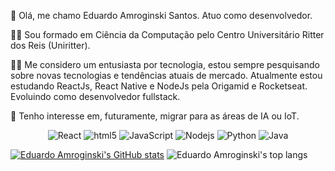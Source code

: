 🖖 Olá, me chamo Eduardo Amroginski Santos. Atuo como desenvolvedor.

👨‍🎓 Sou formado em Ciência da Computação pelo Centro Universitário Ritter dos Reis (Uniritter).

👨‍🚀 Me considero um entusiasta por tecnologia, estou sempre pesquisando sobre novas tecnologias e tendências atuais de mercado. Atualmente estou estudando ReactJs, React Native e NodeJs pela Origamid e Rocketseat. Evoluindo como desenvolvedor fullstack.

🚀 Tenho interesse em, futuramente, migrar para as áreas de IA ou IoT.

<p align="center">
  <img alt="React" src="https://img.shields.io/badge/-React-45b8d8?style=flat-square&logo=react&logoColor=white" />
  <img alt="html5" src="https://img.shields.io/badge/-HTML5-E34F26?style=flat-square&logo=html5&logoColor=white" />
  <img alt="JavaScript" src="https://img.shields.io/badge/-JavaScript-d6c722?style=flat-square&logo=JavaScript&logoColor=white" />
  <img alt="Nodejs" src="https://img.shields.io/badge/-Nodejs-43853d?style=flat-square&logo=Node.js&logoColor=white" />
  <img alt="Python" src="https://img.shields.io/badge/-Python-3572A5?style=flat-square&logo=Python&logoColor=yellow" />
  <img alt="Java" src="https://img.shields.io/badge/-Java-f5f4f0?style=flat-square&logo=Java&logoColor=orange" />
</p>



[![Eduardo Amroginski's GitHub stats](https://github-readme-stats.vercel.app/api?username=eduardoAmroginski&show_icons=true&theme=dracula&include_all_commits=true&count_private=true)](https://github.com/eduardoAmroginski)
![Eduardo Amroginski's top langs](https://github-readme-stats.vercel.app/api/top-langs/?username=eduardoAmroginski&layout=compact&langs_count=16&theme=dracula)
